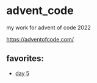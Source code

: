 # advent_code

my work for advent of code 2022

https://adventofcode.com/

## favorites:
  - [day 5](https://github.com/jstebner/advent_code/tree/master/day5)
